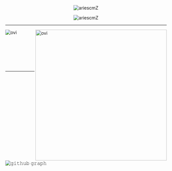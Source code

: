 <p align="center"><img src="https://komarev.com/ghpvc/?username=ariescmZ" alt="ariescmZ"/>

<p align="center"><img src="https://github-readme-stats.vercel.app/api?username=ariescmZ&theme=material-palenight" alt="ariescmZ"  /></p>


<hr>
<p align="center">
  
<p><img align="left" src="https://github-readme-stats.vercel.app/api/top-langs?username=ariescmZ&show_icons=true&locale=en&layout=compact&theme=material-palenight" alt="ovi" /></p>
<p>&nbsp;<img align="right" src="https://github-readme-stats.vercel.app/api?username=ariescmZ&show_icons=true&locale=en&theme=material-palenight" alt="ovi" width="410" /></p>
<br><br><br><br><br>

<hr>

![𝚐𝚒𝚝𝚑𝚞𝚋 𝚐𝚛𝚊𝚙𝚑](https://activity-graph.herokuapp.com/graph?username=ariescmZ&theme=material-palenight&hide_border=true&area=true)
